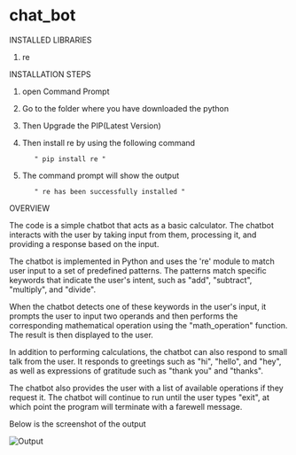 # chat_bot

INSTALLED LIBRARIES
1. re

INSTALLATION STEPS

1. open Command Prompt
2. Go to the folder where you have downloaded the python
3. Then Upgrade the PIP(Latest Version)
4. Then install re by using the following command
          
          " pip install re "
5. The command prompt will show the output 
          
          " re has been successfully installed "
          
OVERVIEW

The code is a simple chatbot that acts as a basic calculator. The chatbot interacts with the user by taking input from them, processing it, and providing a response based on the input.

The chatbot is implemented in Python and uses the 're' module to match user input to a set of predefined patterns. The patterns match specific keywords that indicate the user's intent, such as "add", "subtract", "multiply", and "divide".

When the chatbot detects one of these keywords in the user's input, it prompts the user to input two operands and then performs the corresponding mathematical operation using the "math_operation" function. The result is then displayed to the user.

In addition to performing calculations, the chatbot can also respond to small talk from the user. It responds to greetings such as "hi", "hello", and "hey", as well as expressions of gratitude such as "thank you" and "thanks".

The chatbot also provides the user with a list of available operations if they request it. The chatbot will continue to run until the user types "exit", at which point the program will terminate with a farewell message.

Below is the screenshot of the output

![Output](https://user-images.githubusercontent.com/82249340/221859210-2303ff47-e110-438d-9168-a4ea8ebff6bb.png)
